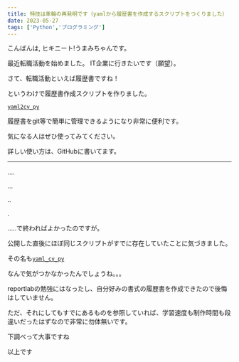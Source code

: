 ```yaml
---
title: 特技は車輪の再発明です（yamlから履歴書を作成するスクリプトをつくりました）
date: 2023-05-27
tags: ['Python','プログラミング']
---
```

こんばんは, ヒキニート!うまみちゃんです。

最近転職活動を始めました。
IT企業に行きたいです（願望）。

さて、転職活動といえば履歴書ですね！

というわけで履歴書作成スクリプトを作りました。

[`yaml2cv_py`](https://raw.githubusercontent.com/hikineet-umamichang/yaml2cv_py)

履歴書をgit等で簡単に管理できるようになり非常に便利です。

気になる人はぜひ使ってみてください。

詳しい使い方は、GitHubに書いてます。

---


....

...

..

.


.....で終わればよかったのですが。

公開した直後にほぼ同じスクリプトがすでに存在していたことに気づきました。

その名も[`yaml_cv_py`](https://github.com/toritamantaro/yaml_cv_py)

なんで気がつかなかったんでしょうね。。。


reportlabの勉強にはなったし、自分好みの書式の履歴書を作成できたので後悔はしていません。

ただ、それにしてもすでにあるものを参照していれば、学習速度も制作時間も段違いだったはずなので非常に勿体無いです。

下調べって大事ですね


以上です
